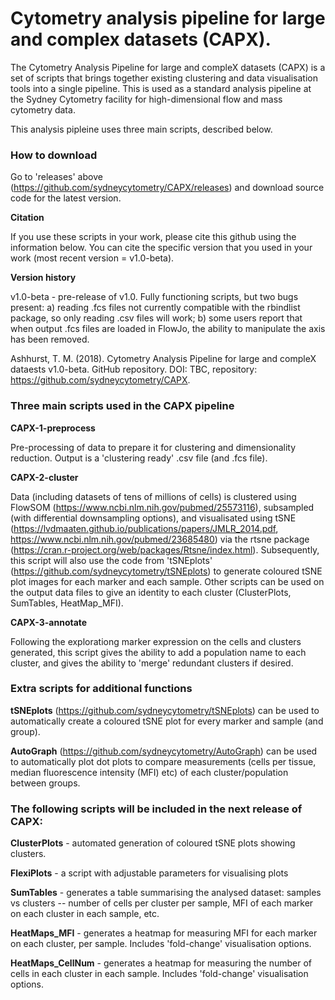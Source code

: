 # Cytometry analysis pipeline for large and complex datasets (CAPX).


The Cytometry Analysis Pipeline for large and compleX datasets (CAPX) is a set of scripts that brings together existing clustering and data visualisation tools into a single pipeline. This is used as a standard analysis pipeline at the Sydney Cytometry facility for high-dimensional flow and mass cytometry data. 

This analysis pipleine uses three main scripts, described below. 


### How to download ### 

Go to 'releases' above (https://github.com/sydneycytometry/CAPX/releases) and download source code for the latest version.

**Citation**

If you use these scripts in your work, please cite this github using the information below. You can cite the specific version that you used in your work (most recent version = v1.0-beta).

**Version history**

v1.0-beta - pre-release of v1.0. Fully functioning scripts, but two bugs present: a) reading .fcs files not currently compatible with the rbindlist package, so only reading .csv files will work; b) some users report that when output .fcs files are loaded in FlowJo, the ability to manipulate the axis has been removed.

Ashhurst, T. M. (2018). Cytometry Analysis Pipeline for large and compleX dataests v1.0-beta. GitHub repository. DOI: TBC, repository: https://github.com/sydneycytometry/CAPX.



### Three main scripts used in the CAPX pipeline


**CAPX-1-preprocess**

Pre-processing of data to prepare it for clustering and dimensionality reduction. Output is a 'clustering ready' .csv file (and .fcs file).



**CAPX-2-cluster**

Data (including datasets of tens of millions of cells) is clustered using FlowSOM (https://www.ncbi.nlm.nih.gov/pubmed/25573116), subsampled (with differential downsampling options), and visualisated using tSNE (https://lvdmaaten.github.io/publications/papers/JMLR_2014.pdf, https://www.ncbi.nlm.nih.gov/pubmed/23685480) via the rtsne package (https://cran.r-project.org/web/packages/Rtsne/index.html). Subsequently, this script will also use the code from 'tSNEplots' (https://github.com/sydneycytometry/tSNEplots) to generate coloured tSNE plot images for each marker and each sample. Other scripts can be used on the output data files to give an identity to each cluster (ClusterPlots, SumTables, HeatMap_MFI).



**CAPX-3-annotate**

Following the explorationg marker expression on the cells and clusters generated, this script gives the ability to add a population name to each cluster, and gives the ability to 'merge' redundant clusters if desired.



### Extra scripts for additional functions


**tSNEplots** (https://github.com/sydneycytometry/tSNEplots) can be used to automatically create a coloured tSNE plot for every marker and sample (and group).


**AutoGraph** (https://github.com/sydneycytometry/AutoGraph) can be used to automatically plot dot plots to compare measurements (cells per tissue, median fluorescence intensity (MFI) etc) of each cluster/population between groups.


### The following scripts will be included in the next release of CAPX:


**ClusterPlots** - automated generation of coloured tSNE plots showing clusters.  


**FlexiPlots** - a script with adjustable parameters for visualising plots

**SumTables** - generates a table summarising the analysed dataset: samples vs clusters -- number of cells per cluster per sample, MFI of each marker on each cluster in each sample, etc.


**HeatMaps_MFI** - generates a heatmap for measuring MFI for each marker on each cluster, per sample. Includes 'fold-change' visualisation options.


**HeatMaps_CellNum** - generates a heatmap for measuring the number of cells in each cluster in each sample. Includes 'fold-change' visualisation options.



